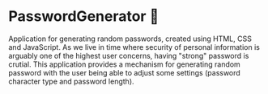 # PasswordGenerator :closed_lock_with_key:	
Application for generating random passwords, created using HTML, CSS and JavaScript.
As we live in time where security of personal information is arguably one of the highest user concerns, having "strong" password is crutial. This application provides a mechanism for generating random password with the user being able to adjust some settings (password character type and password length).
